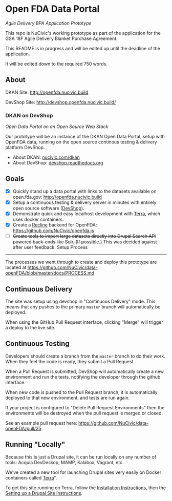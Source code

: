 Open FDA Data Portal
====================

*Agile Delivery BPA Application Prototype*

This repo is NuCivic's working prototype as part of the application for the GSA 18F Agile Delivery Blanket Purchase Agreement.

This README is in progress and will be edited up until the deadline of the application.

It will be edited down to the required 750 words.

About
-----

DKAN Site: http://openfda.nucivic.build

DevShop Site: http://devshop.openfda.nucivic.build/

### DKAN on DevShop
*Open Data Portal on an Open Source Web Stack*

Our prototype will be an instance of the DKAN Open Data Portal, setup with OpenFDA data, running on the open source continous testing & delivery platform DevShop.

- About DKAN: [nucivic.com/dkan](http://nucivic.com/dkan/)
- About DevShop: [devshop.readthedocs.org](http://devshop.readthedocs.org/)

Goals
-----
- [x] Quickly stand up a data portal with links to the datasets available on open.fda.gov: http://openfda.nucivic.build 
- [x] Setup a continuous testing & delivery server in minutes with entirely open source software ([DevShop](http://devshop.readthedocs.org/)).
- [x] Demonstrate quick and easy localhost development with [Terra](http://github.com/terra-ops/terra), which uses docker containers.
- [x] Create a [Recline](http://okfnlabs.org/recline/) backend for OpenFDA: https://github.com/NuCivic/openfda.js
- [ ] <strike>Create tools to import large datasets directly into Drupal Search API powered back-ends like Solr.  (If possible.)</strike> This was decided against after user feedback.
Setup Process
-------------

The processes we went through to create and deploy this prototype are located at https://github.com/NuCivic/data-openFDA/blob/master/docs/PROCESS.md

Continuous Delivery
-------------------

The site was setup using devshop in "Continuous Delivery" mode.  This means that any pushes to the primary `master` branch will automatically be deployed. 

When using the GitHub Pull Request interface, clicking "Merge" will trigger a deploy to the live site.

Continuous Testing
------------------

Developers should create a branch from the `master` branch to do their work.  When they feel the code is ready, they submit a Pull Request. 

When a Pull Request is submitted, DevShop will automatically create a new environment and run the tests, notifying the developer through the github interface.

When new code is pushed to the Pull Request branch, it is automatically deployed to that new environment, and tests are run again.

If your project is configured to "Delete Pull Request Environments" then the environments will be destroyed when the pull request is merged or closed.

See an example pull request here: https://github.com/NuCivic/data-openFDA/pull/25

Running "Locally"
-----------------

Because this is just a Drupal site, it can be run locally on any number of tools: Acquia DevDeskop, MAMP, Kalabox, Vagrant, etc.

We've created a new tool for launching Drupal sites very easily on Docker containers called [Terra](https://github.com/terra-ops/terra-app)".  

To get this site running on Terra, follow the [Installation Instructions](http://terra.readthedocs.org/en/latest/install/), then the [Setting up a Drupal Site instructions](http://terra.readthedocs.org/en/latest/drupal/).
